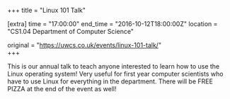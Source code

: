 +++
title = "Linux 101 Talk"

[extra]
time = "17:00:00"
end_time = "2016-10-12T18:00:00Z"
location = "CS1.04 Department of Computer Science"

original = "https://uwcs.co.uk/events/linux-101-talk/"    
+++

This is our annual talk to teach anyone interested to learn how to use the Linux operating system\! Very useful for first year computer scientists who have to use Linux for everything in the department. There will be FREE PIZZA at the end of the event as well\!

